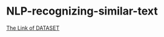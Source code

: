 # NLP-recognizing-similar-text
<a target="_blank" href="https://www.kaggle.com/competitions/quora-question-pairs">The Link of DATASET</a>
